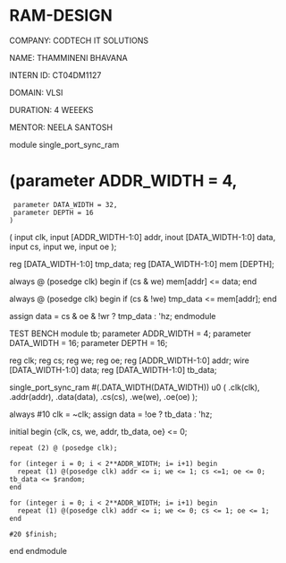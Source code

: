 # RAM-DESIGN
COMPANY: CODTECH IT SOLUTIONS

NAME: THAMMINENI BHAVANA

INTERN ID: CT04DM1127

DOMAIN: VLSI

DURATION: 4 WEEEKS

MENTOR: NEELA SANTOSH

module single_port_sync_ram
  # (parameter ADDR_WIDTH = 4,
     parameter DATA_WIDTH = 32,
     parameter DEPTH = 16
    )

  ( 	input 					clk,
   		input [ADDR_WIDTH-1:0]	addr,
   		inout [DATA_WIDTH-1:0]	data,
   		input 					cs,
   		input 					we,
   		input 					oe
  );

  reg [DATA_WIDTH-1:0] 	tmp_data;
  reg [DATA_WIDTH-1:0] 	mem [DEPTH];

  always @ (posedge clk) begin
    if (cs & we)
      mem[addr] <= data;
  end

  always @ (posedge clk) begin
    if (cs & !we)
    	tmp_data <= mem[addr];
  end

  assign data = cs & oe & !wr ? tmp_data : 'hz;
endmodule

TEST BENCH
module tb;
  parameter ADDR_WIDTH = 4;
  parameter DATA_WIDTH = 16;
  parameter DEPTH = 16;

  reg clk;
  reg cs;
  reg we;
  reg oe;
  reg [ADDR_WIDTH-1:0] addr;
  wire [DATA_WIDTH-1:0] data;
  reg [DATA_WIDTH-1:0] tb_data;

  single_port_sync_ram #(.DATA_WIDTH(DATA_WIDTH)) u0
  ( 	.clk(clk),
                        	.addr(addr),
                        	.data(data),
                        	.cs(cs),
   							.we(we),
   							.oe(oe)
                         );


  always #10 clk = ~clk;
  assign data = !oe ? tb_data : 'hz;

  initial begin
    {clk, cs, we, addr, tb_data, oe} <= 0;

    repeat (2) @ (posedge clk);

    for (integer i = 0; i < 2**ADDR_WIDTH; i= i+1) begin
      repeat (1) @(posedge clk) addr <= i; we <= 1; cs <=1; oe <= 0; tb_data <= $random;
    end

    for (integer i = 0; i < 2**ADDR_WIDTH; i= i+1) begin
      repeat (1) @(posedge clk) addr <= i; we <= 0; cs <= 1; oe <= 1;
    end

    #20 $finish;
  end
endmodule
